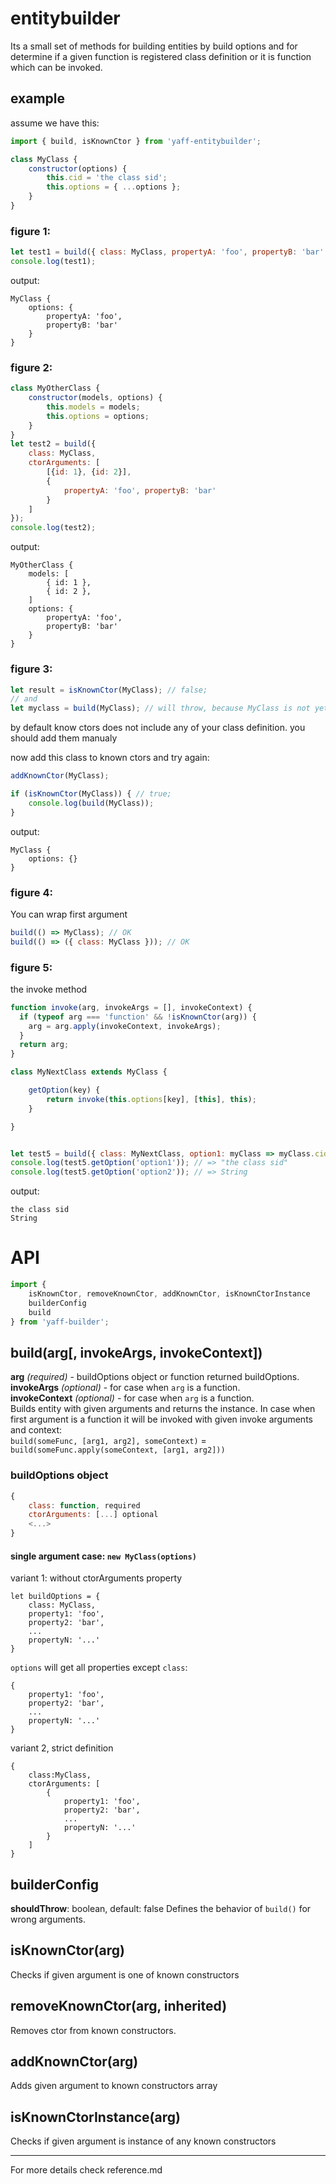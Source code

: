 # entitybuilder
Its a small set of methods for building entities by build options and for determine if a given function is registered class definition or it is function which can be invoked.

## example
assume we have this:
```js
import { build, isKnownCtor } from 'yaff-entitybuilder';

class MyClass {
    constructor(options) {
        this.cid = 'the class sid';                
        this.options = { ...options };
    }
}

```

### figure 1:
```js
let test1 = build({ class: MyClass, propertyA: 'foo', propertyB: 'bar' });
console.log(test1);
```
output:
```
MyClass {
    options: {
        propertyA: 'foo',
        propertyB: 'bar'
    }
}
```


### figure 2:
```js
class MyOtherClass {
    constructor(models, options) {
        this.models = models;
        this.options = options;
    }
}
let test2 = build({ 
    class: MyClass, 
    ctorArguments: [
        [{id: 1}, {id: 2}],
        {
            propertyA: 'foo', propertyB: 'bar'
        }
    ]
});
console.log(test2);
```
output:
```
MyOtherClass {
    models: [
        { id: 1 },
        { id: 2 },
    ]
    options: {
        propertyA: 'foo',
        propertyB: 'bar'
    }
}
```

### figure 3:
```js
let result = isKnownCtor(MyClass); // false;
// and
let myclass = build(MyClass); // will throw, because MyClass is not yet registered.
```
by default know ctors does not include any of your class definition. you should add them manualy


now add this class to known ctors and try again:
```js
addKnownCtor(MyClass);

if (isKnownCtor(MyClass)) { // true;
    console.log(build(MyClass));
} 
```
output:
```
MyClass {
    options: {}
}
```


### figure 4:
You can wrap first argument 
```js
build(() => MyClass); // OK
build(() => ({ class: MyClass })); // OK
```

### figure 5:
the invoke method
```js
function invoke(arg, invokeArgs = [], invokeContext) {
  if (typeof arg === 'function' && !isKnownCtor(arg)) {
    arg = arg.apply(invokeContext, invokeArgs);
  }
  return arg;
}

class MyNextClass extends MyClass {

    getOption(key) {
        return invoke(this.options[key], [this], this);
    }

}


let test5 = build({ class: MyNextClass, option1: myClass => myClass.cid, option2: String  });
console.log(test5.getOption('option1')); // => "the class sid"
console.log(test5.getOption('option2')); // => String

```
output:
```
the class sid
String
```

# API
```js
import { 
    isKnownCtor, removeKnownCtor, addKnownCtor, isKnownCtorInstance
    builderConfig 
    build 
} from 'yaff-builder';
```
## build(arg[, invokeArgs, invokeContext])
**arg**  *(required)* - buildOptions object or function returned buildOptions.  
**invokeArgs** *(optional)* - for case when `arg` is a function.  
**invokeContext**  *(optional)* - for case when `arg` is a function.  
Builds entity with given arguments and returns the instance. 
In case when first argument is a function it will be invoked with given invoke arguments and context:  
`build(someFunc, [arg1, arg2], someContext)` = `build(someFunc.apply(someContext, [arg1, arg2]))`

### buildOptions object
```js
{    
    class: function, required
    ctorArguments: [...] optional
    <...>
}
```
#### single argument case: **`new MyClass(options)`**
variant 1: without ctorArguments property
```
let buildOptions = {
    class: MyClass,
    property1: 'foo',
    property2: 'bar',
    ...
    propertyN: '...'
}
```
`options` will get all properties except `class`: 
```
{ 
    property1: 'foo',
    property2: 'bar',
    ...
    propertyN: '...'
}
```
variant 2, strict definition
```
{
    class:MyClass,
    ctorArguments: [
        {
            property1: 'foo',
            property2: 'bar',
            ...
            propertyN: '...'
        }
    ]
}
```


## builderConfig 
**shouldThrow**: boolean, default: false
Defines the behavior of `build()` for wrong arguments.

## isKnownCtor(arg)
Checks if given argument is one of known constructors

## removeKnownCtor(arg, inherited)
Removes ctor from known constructors.

## addKnownCtor(arg)
Adds given argument to known constructors array

## isKnownCtorInstance(arg)
Checks if given argument is instance of any known constructors

----

For more details check reference.md